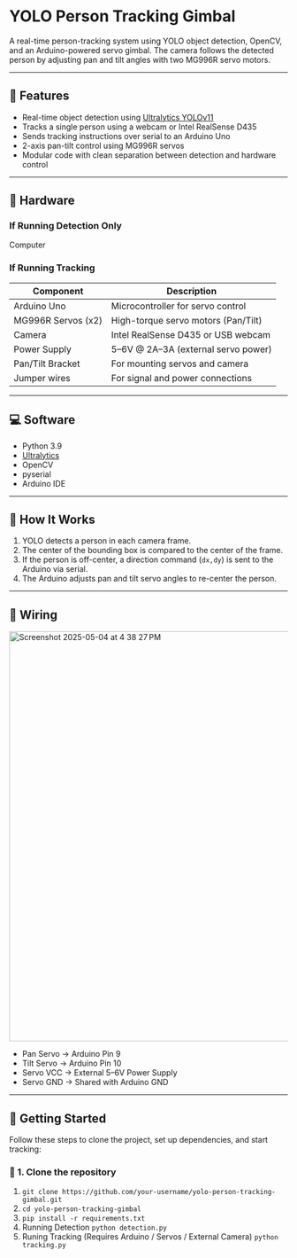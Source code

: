# YOLO Person Tracking Gimbal

A real-time person-tracking system using YOLO object detection, OpenCV, and an Arduino-powered servo gimbal. The camera follows the detected person by adjusting pan and tilt angles with two MG996R servo motors.

---

## 🔧 Features

- Real-time object detection using [Ultralytics YOLOv11](https://github.com/ultralytics/ultralytics)
- Tracks a single person using a webcam or Intel RealSense D435
- Sends tracking instructions over serial to an Arduino Uno
- 2-axis pan-tilt control using MG996R servos
- Modular code with clean separation between detection and hardware control

---

## 🧰 Hardware

### If Running Detection Only

Computer

### If Running Tracking

| Component         | Description                     |
|------------------|---------------------------------|
| Arduino Uno       | Microcontroller for servo control |
| MG996R Servos (x2)| High-torque servo motors (Pan/Tilt) |
| Camera            | Intel RealSense D435 or USB webcam |
| Power Supply      | 5–6V @ 2A–3A (external servo power) |
| Pan/Tilt Bracket  | For mounting servos and camera  |
| Jumper wires      | For signal and power connections |

---

## 💻 Software

- Python 3.9
- [Ultralytics](https://pypi.org/project/ultralytics/)
- OpenCV
- pyserial
- Arduino IDE

---

## 🧠 How It Works

1. YOLO detects a person in each camera frame.
2. The center of the bounding box is compared to the center of the frame.
3. If the person is off-center, a direction command (`dx,dy`) is sent to the Arduino via serial.
4. The Arduino adjusts pan and tilt servo angles to re-center the person.

---

## 🔌 Wiring
<img width="740" alt="Screenshot 2025-05-04 at 4 38 27 PM" src="https://github.com/user-attachments/assets/79c035d8-8a08-4cea-af6c-f9197b9bddfc" />

- Pan Servo -> Arduino Pin 9
- Tilt Servo -> Arduino Pin 10
- Servo VCC -> External 5–6V Power Supply
- Servo GND -> Shared with Arduino GND

---

## 🚀 Getting Started

Follow these steps to clone the project, set up dependencies, and start tracking:

### 🧩 1. Clone the repository
1. ```git clone https://github.com/your-username/yolo-person-tracking-gimbal.git```
2. ```cd yolo-person-tracking-gimbal```
3. ```pip install -r requirements.txt```
4. Running Detection ```python detection.py```
5. Runing Tracking (Requires Arduino / Servos / External Camera) ```python tracking.py```

